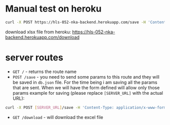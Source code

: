 # Manual test on heroku

```Bash
curl -X POST https://hls-052-nka-backend.herokuapp.com/save -H 'Content-Type: application/x-www-form-urlencoded' -H 'cache-control: no-cache' -d 'param1=value1&param2=value2&param3=value3&param4=value4'
```
download xlsx file from heroku: https://hls-052-nka-backend.herokuapp.com/download

# server routes

- `GET /` - returns the route name
- `POST /save` - you need to send some params to this route and they will be saved in `db.json` file. For the time being i am saving all the params that are sent. When we will have the form defined will allow only those params
example for saving (please replace `[SERVER_URL]` with the actual URL):
```bash
curl -X POST [SERVER_URL]/save -H 'Content-Type: application/x-www-form-urlencoded' -H 'cache-control: no-cache' -d 'param1=value1&param2=value2&param3=value3&param4=value4'
```
- `GET /download` - will download the excel file